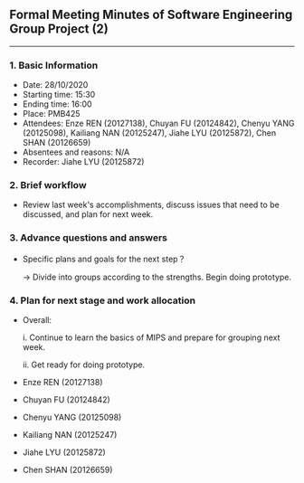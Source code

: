 ## Formal Meeting Minutes of Software Engineering Group Project (2)

---

### 1. Basic Information

* Date: 28/10/2020
* Starting time: 15:30
* Ending time: 16:00
* Place: PMB425
* Attendees: Enze REN (20127138), Chuyan FU (20124842), Chenyu YANG (20125098), Kailiang NAN (20125247), Jiahe LYU (20125872), Chen SHAN (20126659)
* Absentees and reasons: N/A
* Recorder: Jiahe LYU (20125872)

### 2. Brief workflow

* Review last week's accomplishments, discuss issues that need to be discussed, and plan for next week.

### 3. Advance questions and answers

* Specific plans and goals for the next step？

  -> Divide into groups according to the strengths. Begin doing prototype.

### 4. Plan for next stage and work allocation

* Overall: 

  i. Continue to learn the basics of MIPS and prepare for grouping next week.

  ii. Get ready for doing prototype.

* Enze REN (20127138) 

* Chuyan FU (20124842)

* Chenyu YANG (20125098) 

* Kailiang NAN (20125247) 

* Jiahe LYU (20125872) 

* Chen SHAN (20126659)